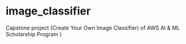 # image_classifier
 Capstone project (Create Your Own Image Classifier) of AWS AI &amp; ML Scholarship Program )
